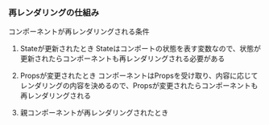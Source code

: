 ### 再レンダリングの仕組み  
コンポーネントが再レンダリングされる条件
1. Stateが更新されたとき
    Stateはコンポートの状態を表す変数なので、状態が更新されたらコンポーネントも再レンダリングされる必要がある  

2. Propsが変更されたとき
    コンポーネントはPropsを受け取り、内容に応じてレンダリングの内容を決めるので、Propsが変更されたらコンポーネントも再レンダリングされる　　

3. 親コンポーネントが再レンダリングされたとき
    
